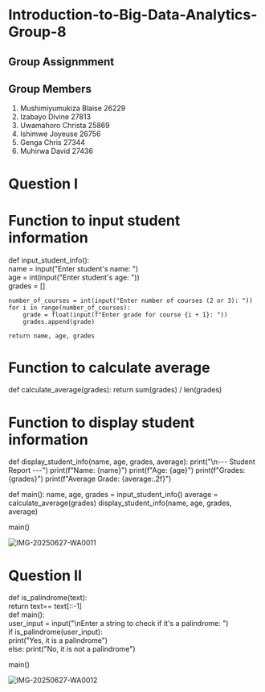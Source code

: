 # Introduction-to-Big-Data-Analytics-Group-8
## Group Assignmment

## Group Members
1. Mushimiyumukiza Blaise 26229
2. Izabayo Divine 27813
3. Uwamahoro Christa 25869
4. Ishimwe Joyeuse 26756
5. Genga Chris 27344
6. Muhirwa David 27436






# Question I

# Function to input student information
def input_student_info():   
    name = input("Enter student's name: ")  
    age = int(input("Enter student's age: "))  
    grades = []  
    
    number_of_courses = int(input("Enter number of courses (2 or 3): "))  
    for i in range(number_of_courses):  
        grade = float(input(f"Enter grade for course {i + 1}: "))  
        grades.append(grade)  
    
    return name, age, grades  

# Function to calculate average
def calculate_average(grades):
    return sum(grades) / len(grades)

# Function to display student information
def display_student_info(name, age, grades, average):
    print("\n--- Student Report ---")
    print(f"Name: {name}")
    print(f"Age: {age}")
    print(f"Grades: {grades}")
    print(f"Average Grade: {average:.2f}")


def main():
    name, age, grades = input_student_info()
    average = calculate_average(grades)
    display_student_info(name, age, grades, average)


main()


![IMG-20250627-WA0011](https://github.com/user-attachments/assets/debbe5ad-250c-4f32-a753-7d7032417b46)


# Question II  

 def is_palindrome(text):  
 return text== text[::-1]  
 def main():  
    user_input = input("\nEnter a string to check if it's a palindrome: ")  
    if is_palindrome(user_input):  
        print("Yes, it is a palindrome")  
    else:
        print("No, it is not a palindrome")  


main()

![IMG-20250627-WA0012](https://github.com/user-attachments/assets/bb5eba08-2b48-414b-aa69-b3b09d3e9a1a)
